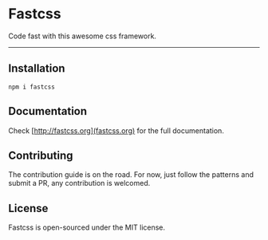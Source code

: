 # Fastcss

Code fast with this awesome css framework.

------

## Installation

```npm i fastcss```

## Documentation

Check [http://fastcss.org](fastcss.org) for the full documentation.

## Contributing

The contribution guide is on the road. For now, just follow the patterns and submit a PR, any contribution is welcomed.

## License

Fastcss is open-sourced under the MIT license.
